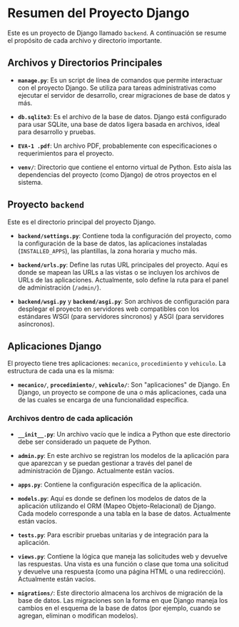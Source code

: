 
# Resumen del Proyecto Django

Este es un proyecto de Django llamado `backend`. A continuación se resume el propósito de cada archivo y directorio importante.

## Archivos y Directorios Principales

- **`manage.py`**: Es un script de línea de comandos que permite interactuar con el proyecto Django. Se utiliza para tareas administrativas como ejecutar el servidor de desarrollo, crear migraciones de base de datos y más.

- **`db.sqlite3`**: Es el archivo de la base de datos. Django está configurado para usar SQLite, una base de datos ligera basada en archivos, ideal para desarrollo y pruebas.

- **`EVA-1 .pdf`**: Un archivo PDF, probablemente con especificaciones o requerimientos para el proyecto.

- **`venv/`**: Directorio que contiene el entorno virtual de Python. Esto aísla las dependencias del proyecto (como Django) de otros proyectos en el sistema.

## Proyecto `backend`

Este es el directorio principal del proyecto Django.

- **`backend/settings.py`**: Contiene toda la configuración del proyecto, como la configuración de la base de datos, las aplicaciones instaladas (`INSTALLED_APPS`), las plantillas, la zona horaria y mucho más.

- **`backend/urls.py`**: Define las rutas URL principales del proyecto. Aquí es donde se mapean las URLs a las vistas o se incluyen los archivos de URLs de las aplicaciones. Actualmente, solo define la ruta para el panel de administración (`/admin/`).

- **`backend/wsgi.py`** y **`backend/asgi.py`**: Son archivos de configuración para desplegar el proyecto en servidores web compatibles con los estándares WSGI (para servidores síncronos) y ASGI (para servidores asíncronos).

## Aplicaciones Django

El proyecto tiene tres aplicaciones: `mecanico`, `procedimiento` y `vehiculo`. La estructura de cada una es la misma:

- **`mecanico/`**, **`procedimiento/`**, **`vehiculo/`**: Son "aplicaciones" de Django. En Django, un proyecto se compone de una o más aplicaciones, cada una de las cuales se encarga de una funcionalidad específica.

### Archivos dentro de cada aplicación

- **`__init__.py`**: Un archivo vacío que le indica a Python que este directorio debe ser considerado un paquete de Python.

- **`admin.py`**: En este archivo se registran los modelos de la aplicación para que aparezcan y se puedan gestionar a través del panel de administración de Django. Actualmente están vacíos.

- **`apps.py`**: Contiene la configuración específica de la aplicación.

- **`models.py`**: Aquí es donde se definen los modelos de datos de la aplicación utilizando el ORM (Mapeo Objeto-Relacional) de Django. Cada modelo corresponde a una tabla en la base de datos. Actualmente están vacíos.

- **`tests.py`**: Para escribir pruebas unitarias y de integración para la aplicación.

- **`views.py`**: Contiene la lógica que maneja las solicitudes web y devuelve las respuestas. Una vista es una función o clase que toma una solicitud y devuelve una respuesta (como una página HTML o una redirección). Actualmente están vacíos.

- **`migrations/`**: Este directorio almacena los archivos de migración de la base de datos. Las migraciones son la forma en que Django maneja los cambios en el esquema de la base de datos (por ejemplo, cuando se agregan, eliminan o modifican modelos).
